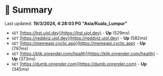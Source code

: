 # 📖 Summary
Last updated: **19/3/2024, 4:28:03 PG "Asia/Kuala_Lumpur"**

- `GET` [https://hst.ujol.dev](https://hst.ujol.dev) - **Up** (529ms)
- `GET` [https://reddviz.ujol.dev](https://reddviz.ujol.dev) - **Up** (582ms)
- `GET` [https://memeapi.cyclic.app](https://memeapi.cyclic.app) - **Up** (797ms)
- `GET` [https://klik.onrender.com/health](https://klik.onrender.com/health) - **Up** (373ms)
- `GET` [https://dumb.onrender.com](https://dumb.onrender.com) - **Up** (345ms)
